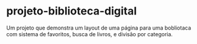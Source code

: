 # projeto-biblioteca-digital
 Um projeto que demonstra um layout de uma página para uma bobliotaca com sistema de favoritos, busca de livros, e divisão por categoria.
